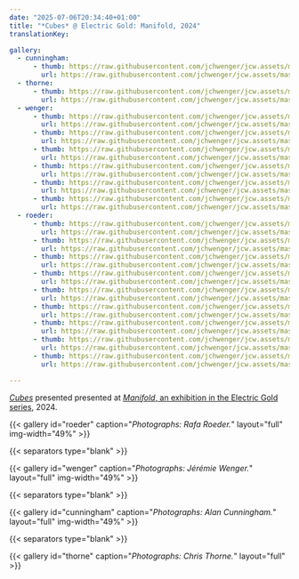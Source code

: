 ```yaml
---
date: "2025-07-06T20:34:40+01:00"
title: "*Cubes* @ Electric Gold: Manifold, 2024"
translationKey:

gallery:
  - cunningham:
      - thumb: https://raw.githubusercontent.com/jchwenger/jcw.assets/master/shows/2024.manifold/cunningham/cubes.manifold.jpg
        url: https://raw.githubusercontent.com/jchwenger/jcw.assets/master/shows/2024.manifold/cunningham/cubes.manifold.jpg
  - thorne:
      - thumb: https://raw.githubusercontent.com/jchwenger/jcw.assets/master/shows/2024.manifold/thorne/cubes.manifold.jpg
        url: https://raw.githubusercontent.com/jchwenger/jcw.assets/master/shows/2024.manifold/thorne/cubes.manifold.jpg
  - wenger:
      - thumb: https://raw.githubusercontent.com/jchwenger/jcw.assets/master/shows/2024.manifold/wenger/cubes.manifold.1.low.jpg
        url: https://raw.githubusercontent.com/jchwenger/jcw.assets/master/shows/2024.manifold/wenger/cubes.manifold.1.jpg
      - thumb: https://raw.githubusercontent.com/jchwenger/jcw.assets/master/shows/2024.manifold/wenger/cubes.manifold.3.low.jpg
        url: https://raw.githubusercontent.com/jchwenger/jcw.assets/master/shows/2024.manifold/wenger/cubes.manifold.3.jpg
      - thumb: https://raw.githubusercontent.com/jchwenger/jcw.assets/master/shows/2024.manifold/wenger/cubes.manifold.5.low.jpg
        url: https://raw.githubusercontent.com/jchwenger/jcw.assets/master/shows/2024.manifold/wenger/cubes.manifold.5.jpg
      - thumb: https://raw.githubusercontent.com/jchwenger/jcw.assets/master/shows/2024.manifold/wenger/cubes.manifold.6.low.jpg
        url: https://raw.githubusercontent.com/jchwenger/jcw.assets/master/shows/2024.manifold/wenger/cubes.manifold.6.jpg
      - thumb: https://raw.githubusercontent.com/jchwenger/jcw.assets/master/shows/2024.manifold/wenger/cubes.manifold.2.low.jpg
        url: https://raw.githubusercontent.com/jchwenger/jcw.assets/master/shows/2024.manifold/wenger/cubes.manifold.2.jpg
      - thumb: https://raw.githubusercontent.com/jchwenger/jcw.assets/master/shows/2024.manifold/wenger/cubes.manifold.4.low.jpg
        url: https://raw.githubusercontent.com/jchwenger/jcw.assets/master/shows/2024.manifold/wenger/cubes.manifold.4.jpg
  - roeder:
      - thumb: https://raw.githubusercontent.com/jchwenger/jcw.assets/master/shows/2024.manifold/roeder/cubes.manifold.1.low.jpg
        url: https://raw.githubusercontent.com/jchwenger/jcw.assets/master/shows/2024.manifold/roeder/cubes.manifold.1.jpg
      - thumb: https://raw.githubusercontent.com/jchwenger/jcw.assets/master/shows/2024.manifold/roeder/cubes.manifold.2.low.jpg
        url: https://raw.githubusercontent.com/jchwenger/jcw.assets/master/shows/2024.manifold/roeder/cubes.manifold.2.jpg
      - thumb: https://raw.githubusercontent.com/jchwenger/jcw.assets/master/shows/2024.manifold/roeder/cubes.manifold.3.low.jpg
        url: https://raw.githubusercontent.com/jchwenger/jcw.assets/master/shows/2024.manifold/roeder/cubes.manifold.3.jpg
      - thumb: https://raw.githubusercontent.com/jchwenger/jcw.assets/master/shows/2024.manifold/roeder/cubes.manifold.4.low.jpg
        url: https://raw.githubusercontent.com/jchwenger/jcw.assets/master/shows/2024.manifold/roeder/cubes.manifold.4.jpg
      - thumb: https://raw.githubusercontent.com/jchwenger/jcw.assets/master/shows/2024.manifold/roeder/cubes.manifold.5.low.jpg
        url: https://raw.githubusercontent.com/jchwenger/jcw.assets/master/shows/2024.manifold/roeder/cubes.manifold.5.jpg
      - thumb: https://raw.githubusercontent.com/jchwenger/jcw.assets/master/shows/2024.manifold/roeder/cubes.manifold.6.low.jpg
        url: https://raw.githubusercontent.com/jchwenger/jcw.assets/master/shows/2024.manifold/roeder/cubes.manifold.6.jpg
      - thumb: https://raw.githubusercontent.com/jchwenger/jcw.assets/master/shows/2024.manifold/roeder/cubes.manifold.7.low.jpg
        url: https://raw.githubusercontent.com/jchwenger/jcw.assets/master/shows/2024.manifold/roeder/cubes.manifold.7.jpg
      - thumb: https://raw.githubusercontent.com/jchwenger/jcw.assets/master/shows/2024.manifold/roeder/cubes.manifold.8.low.jpg
        url: https://raw.githubusercontent.com/jchwenger/jcw.assets/master/shows/2024.manifold/roeder/cubes.manifold.8.jpg
      - thumb: https://raw.githubusercontent.com/jchwenger/jcw.assets/master/shows/2024.manifold/roeder/cubes.manifold.9.low.jpg
        url: https://raw.githubusercontent.com/jchwenger/jcw.assets/master/shows/2024.manifold/roeder/cubes.manifold.9.jpg

---
```


[*Cubes*](/cubes) presented presented at [*Manifold*, an exhibition in the Electric Gold series](https://www.instagram.com/p/C8wvTxLIllM/?utm_source=ig_web_copy_link&igsh=MzRlODBiNWFlZA==), 2024.

{{< gallery id="roeder" caption="*Photographs: Rafa Roeder.*" layout="full" img-width="49%" >}}

{{< separators type="blank" >}}

{{< gallery id="wenger" caption="*Photographs: Jérémie Wenger.*" layout="full" img-width="49%" >}}

{{< separators type="blank" >}}

{{< gallery id="cunningham" caption="*Photographs: Alan Cunningham.*" layout="full" img-width="49%" >}}

{{< separators type="blank" >}}

{{< gallery id="thorne" caption="*Photographs: Chris Thorne.*" layout="full" >}}
